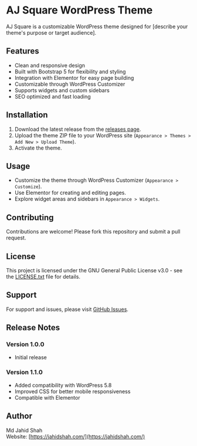 # AJ Square WordPress Theme

AJ Square is a customizable WordPress theme designed for [describe your theme's purpose or target audience].

## Features

- Clean and responsive design
- Built with Bootstrap 5 for flexibility and styling
- Integration with Elementor for easy page building
- Customizable through WordPress Customizer
- Supports widgets and custom sidebars
- SEO optimized and fast loading

## Installation

1. Download the latest release from the [releases page](https://github.com/mdjahidshah/aj-square-theme/releases).
2. Upload the theme ZIP file to your WordPress site (`Appearance > Themes > Add New > Upload Theme`).
3. Activate the theme.

## Usage

- Customize the theme through WordPress Customizer (`Appearance > Customize`).
- Use Elementor for creating and editing pages.
- Explore widget areas and sidebars in `Appearance > Widgets`.

## Contributing

Contributions are welcome! Please fork this repository and submit a pull request.

## License

This project is licensed under the GNU General Public License v3.0 - see the [LICENSE.txt](LICENSE.txt) file for details.

## Support

For support and issues, please visit [GitHub Issues](https://github.com/mdjahidshah/aj-square-theme/issues).

## Release Notes

### Version 1.0.0
- Initial release

### Version 1.1.0
- Added compatibility with WordPress 5.8
- Improved CSS for better mobile responsiveness
- Compatible with Elementor

## Author

Md Jahid Shah  
Website: [https://jahidshah.com/](https://jahidshah.com/)
